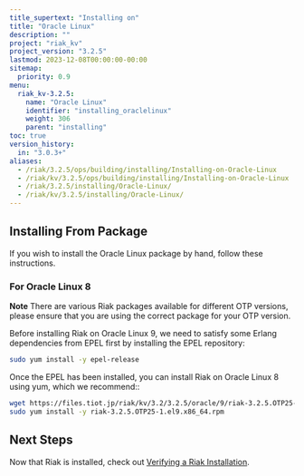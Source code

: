 ```yaml
---
title_supertext: "Installing on"
title: "Oracle Linux"
description: ""
project: "riak_kv"
project_version: "3.2.5"
lastmod: 2023-12-08T00:00:00-00:00
sitemap:
  priority: 0.9
menu:
  riak_kv-3.2.5:
    name: "Oracle Linux"
    identifier: "installing_oraclelinux"
    weight: 306
    parent: "installing"
toc: true
version_history:
  in: "3.0.3+"
aliases:
  - /riak/3.2.5/ops/building/installing/Installing-on-Oracle-Linux
  - /riak/kv/3.2.5/ops/building/installing/Installing-on-Oracle-Linux
  - /riak/3.2.5/installing/Oracle-Linux/
  - /riak/kv/3.2.5/installing/Oracle-Linux/
---
```


[install source index]: {{<baseurl>}}riak/kv/3.2.5/setup/installing/source
[install source erlang]: {{<baseurl>}}riak/kv/3.2.5/setup/installing/source/erlang
[install verify]: {{<baseurl>}}riak/kv/3.2.5/setup/installing/verify

## Installing From Package

If you wish to install the Oracle Linux package by hand, follow these
instructions.

### For Oracle Linux 8

**Note** There are various Riak packages available for different OTP versions, please ensure that you are using the correct package for your OTP version.

Before installing Riak on Oracle Linux 9, we need to satisfy some Erlang dependencies
from EPEL first by installing the EPEL repository:

```bash
sudo yum install -y epel-release
```

Once the EPEL has been installed, you can install Riak on Oracle Linux 8 using yum, which we recommend::

```bash
wget https://files.tiot.jp/riak/kv/3.2/3.2.5/oracle/9/riak-3.2.5.OTP25-1.el9.x86_64.rpm
sudo yum install -y riak-3.2.5.OTP25-1.el9.x86_64.rpm
```

## Next Steps

Now that Riak is installed, check out [Verifying a Riak Installation][install verify].

